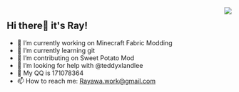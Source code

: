 <img align="right" src="https://github-readme-stats.vercel.app/api?username=Rayawa&show_icons=true&icon_color=CE1D2D&text_color=718096&bg_color=ffffff&hide_title=true&count_private=true&theme=dark" /> 

## Hi there👋 it's Ray! 


- 🔭 I’m currently working on Minecraft Fabric Modding
- 🌱 I’m currently learning git
- 👯 I’m contributing on Sweet Potato Mod
- 🤔 I’m looking for help with @teddyxlandlee
- 💬 My QQ is 171078364
- 📫 How to reach me: Rayawa.work@gmail.com
